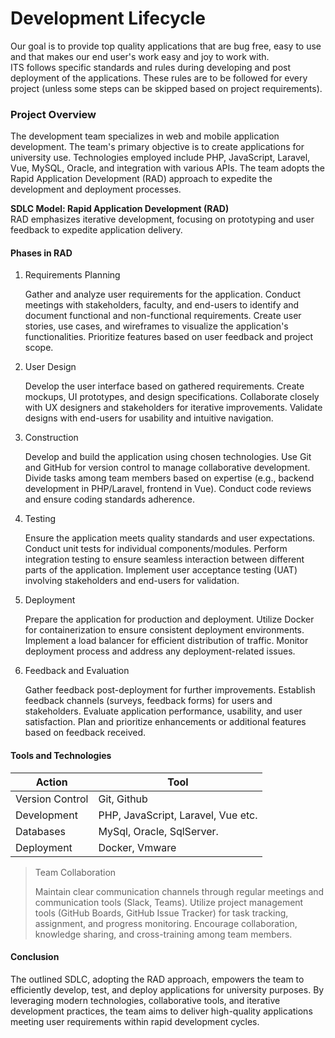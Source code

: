 # Development Lifecycle

Our goal is to provide top quality applications that are bug free, easy to use and that makes our end user's work easy and joy to work with.  
ITS follows specific standards and rules during developing and post deployment of the applications. These rules are to be followed for every project (unless some steps can be skipped based on project requirements).

### Project Overview
The development team specializes in web and mobile application development. The team's primary objective is to create applications for university use. Technologies employed include PHP, JavaScript, Laravel, Vue, MySQL, Oracle, and integration with various APIs. The team adopts the Rapid Application Development (RAD) approach to expedite the development and deployment processes.

**SDLC Model: Rapid Application Development (RAD)**  
RAD emphasizes iterative development, focusing on prototyping and user feedback to expedite application delivery.

#### Phases in RAD
1. Requirements Planning

    Gather and analyze user requirements for the application.
    Conduct meetings with stakeholders, faculty, and end-users to identify and document functional and non-functional requirements.
    Create user stories, use cases, and wireframes to visualize the application's functionalities.
    Prioritize features based on user feedback and project scope.

2. User Design

    Develop the user interface based on gathered requirements.
    Create mockups, UI prototypes, and design specifications.
    Collaborate closely with UX designers and stakeholders for iterative improvements.
    Validate designs with end-users for usability and intuitive navigation.

3. Construction

    Develop and build the application using chosen technologies.
    Use Git and GitHub for version control to manage collaborative development.
    Divide tasks among team members based on expertise (e.g., backend development in PHP/Laravel, frontend in Vue).
    Conduct code reviews and ensure coding standards adherence.

4. Testing

    Ensure the application meets quality standards and user expectations.
    Conduct unit tests for individual components/modules.
    Perform integration testing to ensure seamless interaction between different parts of the application.
    Implement user acceptance testing (UAT) involving stakeholders and end-users for validation.

5. Deployment

    Prepare the application for production and deployment.
    Utilize Docker for containerization to ensure consistent deployment environments.
    Implement a load balancer for efficient distribution of traffic.
    Monitor deployment process and address any deployment-related issues.

6. Feedback and Evaluation

    Gather feedback post-deployment for further improvements.
    Establish feedback channels (surveys, feedback forms) for users and stakeholders.
    Evaluate application performance, usability, and user satisfaction.
    Plan and prioritize enhancements or additional features based on feedback received.


#### Tools and Technologies

| Action          | Tool                               |
|-----------------|------------------------------------|
| Version Control | Git, Github                        |
| Development     | PHP, JavaScript, Laravel, Vue etc. |
| Databases       | MySql, Oracle, SqlServer.          |
| Deployment      | Docker, Vmware                     |


> Team Collaboration
> 
> Maintain clear communication channels through regular meetings and communication tools (Slack, Teams).
> Utilize project management tools (GitHub Boards, GitHub Issue Tracker) for task tracking, assignment, and progress monitoring.
> Encourage collaboration, knowledge sharing, and cross-training among team members.

#### Conclusion
The outlined SDLC, adopting the RAD approach, empowers the team to efficiently develop, test, and deploy applications for university purposes. By leveraging modern technologies, collaborative tools, and iterative development practices, the team aims to deliver high-quality applications meeting user requirements within rapid development cycles.